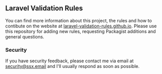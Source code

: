 ## Laravel Validation Rules

You can find more information about this project, the rules and how to contibute on the website at 
[laravel-validation-rules.github.io](https://laravel-validation-rules.github.io/contributing.html). Please use this 
repository for adding new rules, requesting Packagist additions and general questions.


### Security

If you have security feedback, please contact me via email at security@ssx.email and I'll usually respond as 
soon as possible.